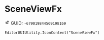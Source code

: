# SceneViewFx
![](/img/SceneViewFx.png)
GUID: `-679019844569198169`
```
EditorGUIUtility.IconContent("SceneViewFx")
```
